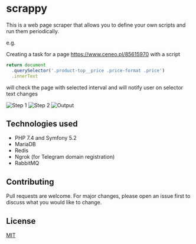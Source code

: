 # scrappy

This is a web page scraper that allows you to define your own scripts and run them periodically.

e.g.

Creating a task for a page https://www.ceneo.pl/85615970 with a script 

```javascript
return document
  .querySelector('.product-top__price .price-format .price')
  .innerText
```

will check the page with selected interval and will notify user on selector text changes

![Step 1](https://i.imgur.com/ZPGYFSj.png)
![Step 2](https://i.imgur.com/SYEbrcO.png)
![Output](https://i.imgur.com/rjNa6tg.png)

## Technologies used
- PHP 7.4 and Symfony 5.2
- MariaDB
- Redis
- Ngrok (for Telegram domain registration)
- RabbitMQ


## Contributing
Pull requests are welcome. For major changes, please open an issue first to discuss what you would like to change.

## License
[MIT](https://choosealicense.com/licenses/mit/)